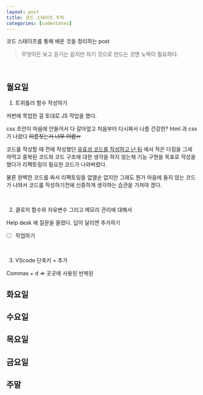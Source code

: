 ```yaml
---
layout: post
title: 코드 스테이츠 주차
categories: [codestates]
---
```


코드 스테이츠를 통해 배운 것을 정리하는 post

> 무엇이든 보고 듣기는 쉽지만
> 자기 것으로 만드는 것엔 노력이 필요하다.

<br>

## 월요일

1. 트위틀러 함수 작성하기

저번에 목업한 걸 토대로 JS 작업을 했다.

css 초안이 마음에 안들어서 다 갈아엎고 처음부터 다시짜서 나름 건강한? html 과 css 가 나왔다 ~~이름짓는거 너무 어렵ㅠ~~

코드를 작성할 때 전에 작성했던 [유효성 코드를 작성하고 난 뒤](https://www.notion.so/91c72e8e28504b50b7a03e73262b1c9a) 에서 적은 다짐을 그세 까먹고 중복된 코드와 코드 구조에 대한 생각을 하지 않는체 기능 구현을 목표로 작성을 했다가 리펙토링이 필요한 코드가 나와버렸다.

물론 완벽한 코드를 짜서 리펙토링을 없앨순 없지만 그래도 뭔가 마음에 들지 않는 코드가 나와서 코드를 작성하기전에 신중하게 생각하는 습관을 가져야 겠다.

<br>

2. 클로저 함수와 자유변수 그리고 메모리 관리에 대해서

Help desk 에 질문을 올렸다. 답이 달리면 추가하기

- [ ]  작업하기

<br>

3. VScode 단축키 + 추가

Commas + d => 곳곳에 사용된 반복된

## 화요일



## 수요일



## 목요일



## 금요일



## 주말

